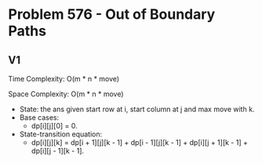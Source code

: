 # Problem 576 - Out of Boundary Paths

## V1

Time Complexity: O(m * n * move)

Space Complexity: O(m * n * move)

- State: the ans given start row at i, start column at j and max move with k.
- Base cases:
    - dp[i][j][0] = 0.
- State-transition equation:
    - dp[i][j][k] = dp[i + 1][j][k - 1] + dp[i - 1][j][k - 1] + dp[i][j + 1][k - 1] + dp[i][j - 1][k - 1].
